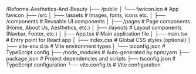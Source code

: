 /Reforma-Aesthetics-And-Beauty
├── /public
│   └── favicon.ico        # App favicon
├── /src
│   ├── /assets            # Images, fonts, icons etc.
│   ├── /components        # Reusable UI components
│   ├── /pages             # Page components (Home, About Us, Aesthetics, etc.)
│   ├── /layouts           # Layout components (Navbar, Footer, etc.)
│   ├── App.tsx            # Main application file
│   ├── main.tsx           # Entry point for React app
│   ├── index.css          # Global CSS styles (optional)
│   ├── vite-env.d.ts      # Vite environment types
│   └── tsconfig.json      # TypeScript config
├── /node_modules          # Auto-generated by npm/yarn
├── package.json           # Project dependencies and scripts
├── tsconfig.json          # TypeScript configuration
└── vite.config.ts         # Vite configuration
